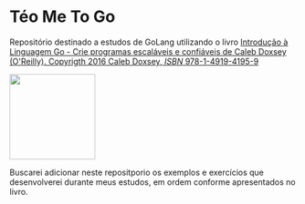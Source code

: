 # Téo Me To Go

Repositório destinado a estudos de GoLang utilizando o livro [Introdução à Linguagem Go - Crie programas escaláveis e confiáveis de Caleb Doxsey (O'Reilly). Copyrigth 2016 Caleb Doxsey, _ISBN_ 978-1-4919-4195-9]((https://amzn.to/3QtuU0R))

[<img src="//ws-na.amazon-adsystem.com/widgets/q?_encoding=UTF8&ASIN=8575224891&Format=_SL250_&ID=AsinImage&MarketPlace=BR&ServiceVersion=20070822&WS=1&tag=teomewhy08-20&language=pt_BR" width="150">](https://amzn.to/3QtuU0R)

Buscarei adicionar neste repositporio os exemplos e exercícios que desenvolverei durante meus estudos, em ordem conforme apresentados no livro.

